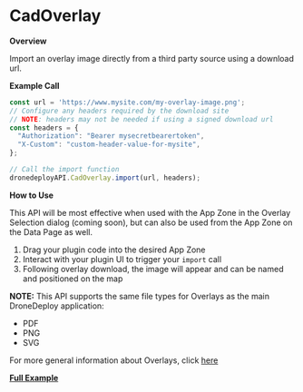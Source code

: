 # CadOverlay

**Overview**

Import an overlay image directly from a third party source using a download url.

**Example Call**

```javascript
const url = 'https://www.mysite.com/my-overlay-image.png';
// Configure any headers required by the download site
// NOTE: headers may not be needed if using a signed download url
const headers = {
  "Authorization": "Bearer mysecretbearertoken",
  "X-Custom": "custom-header-value-for-mysite",
};

// Call the import function
dronedeployAPI.CadOverlay.import(url, headers);
```

**How to Use**

This API will be most effective when used with the App Zone in the Overlay Selection
dialog (coming soon), but can also be used from the App Zone on the Data Page as well.

1. Drag your plugin code into the desired App Zone
2. Interact with your plugin UI to trigger your `import` call
3. Following overlay download, the image will appear and can be named and positioned on the map


**NOTE:** This API supports the same file types for Overlays as the main DroneDeploy application:
- PDF
- PNG
- SVG

For more general information about Overlays, click [here](https://support.dronedeploy.com/docs/overlay-cad-files-with-dronedeploy)

[**Full Example**](/cadoverlay/example-overlay.basic.md)